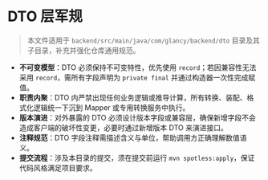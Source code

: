 # DTO 层军规

> 本文件适用于 `backend/src/main/java/com/glancy/backend/dto` 目录及其子目录，补充并强化仓库通用规范。

- **不可变模型**：DTO 必须保持不可变特性，优先使用 `record`；若因兼容性无法采用 `record`，需所有字段声明为 `private final` 并通过构造器一次性完成赋值。
- **职责内聚**：DTO 内严禁出现任何业务逻辑或推导计算，所有转换、装配、格式化逻辑统一下沉到 Mapper 或专用转换服务中执行。
- **版本演进**：对外暴露的 DTO 必须设计版本字段或兼容层，确保新增字段不会造成客户端的破坏性变更，必要时通过新增版本 DTO 来演进接口。
- **注释规范**：DTO 字段注释需描述含义与单位，帮助调用方正确理解数值语义。
- **提交流程**：涉及本目录的提交，须在提交前运行 `mvn spotless:apply`，保证代码风格满足项目要求。
